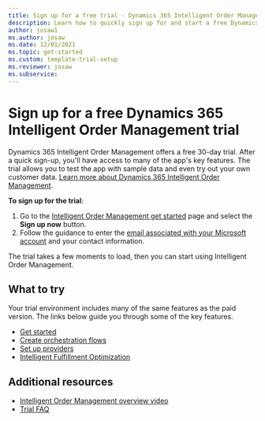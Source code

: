 ```yaml
---
title: Sign up for a free trial - Dynamics 365 Intelligent Order Management | Microsoft Docs"
description: Learn how to quickly sign up for and start a free Dynamics 365 Intelligent Order Management trial. Explore the app with tours and videos, and find additional learning resources.
author: josaw1
ms.author: josaw
ms.date: 12/01/2021
ms.topic: get-started
ms.custom: template-trial-setup
ms.reviewer: josaw
ms.subservice: 
---
```



# Sign up for a free Dynamics 365 Intelligent Order Management trial

Dynamics 365 Intelligent Order Management offers a free 30-day trial. After a quick sign-up, you'll have access to many of the app's key features. The trial allows you to test the app with sample data and even try out your own customer data. [Learn more about Dynamics 365 Intelligent Order Management](overview.md).

**To sign up for the trial**:

1. Go to the [Intelligent Order Management get started](https://dynamics.microsoft.com/en-us/get-started/?appname=IOM) page and select the **Sign up now** button.
1. Follow the guidance to enter the [email associated with your Microsoft account](https://support.microsoft.com/windows/what-is-a-microsoft-account-4a7c48e9-ff5a-e9c6-5a5c-1a57d66c3bfa) and your contact information.

The trial takes a few moments to load, then you can start using Intelligent Order Management.

## What to try

Your trial environment includes many of the same features as the paid version. The links below guide you through some of the key features.

- [Get started](overview.md)
- [Create orchestration flows](orchestration-flows.md)
- [Set up providers](work-providers.md)
- [Intelligent Fulfillment Optimization](ifo.md)

## Additional resources

- [Intelligent Order Management overview video](https://www.youtube.com/watch?v=X73HzFPrBb0&t=2s) 
- [Trial FAQ](trial-faq.md)
